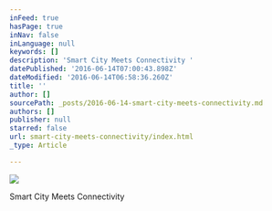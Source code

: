 ```yaml
---
inFeed: true
hasPage: true
inNav: false
inLanguage: null
keywords: []
description: 'Smart City Meets Connectivity '
datePublished: '2016-06-14T07:00:43.898Z'
dateModified: '2016-06-14T06:58:36.260Z'
title: ''
author: []
sourcePath: _posts/2016-06-14-smart-city-meets-connectivity.md
authors: []
publisher: null
starred: false
url: smart-city-meets-connectivity/index.html
_type: Article

---
```

![](https://the-grid-user-content.s3-us-west-2.amazonaws.com/dbcf2837-4f57-47f6-a83a-bf32dcb8ec49.jpg)

Smart City Meets Connectivity